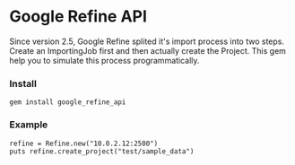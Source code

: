 # Google Refine API

Since version 2.5, Google Refine splited it's import process into two steps. Create an ImportingJob first and then actually create the Project. This gem help you to simulate this process programmatically.

### Install
    gem install google_refine_api

### Example

    refine = Refine.new("10.0.2.12:2500")
    puts refine.create_project("test/sample_data")
